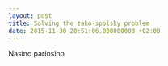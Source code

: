 ```yaml
---
layout: post
title: Solving the tako-spolsky problem
date: 2015-11-30 20:51:06.000000000 +02:00
---
```


Nasino pariosino